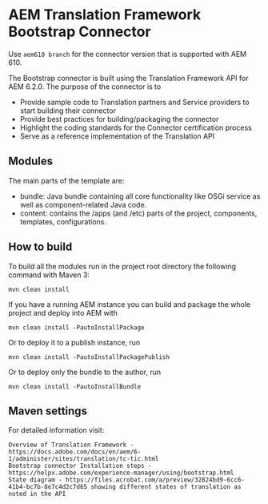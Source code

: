 # AEM Translation Framework Bootstrap Connector

Use `aem610 branch` for the connector version that is supported with AEM 610.

The Bootstrap connector is built using the Translation Framework API for AEM 6.2.0. The purpose of the connector is to

* Provide sample code to Translation partners and Service providers to start building their connector
* Provide best practices for building/packaging the connector
* Highlight the coding standards for the Connector certification process
* Serve as a reference implementation of the Translation API

## Modules

The main parts of the template are:

* bundle: Java bundle containing all core functionality like OSGi service as well as component-related Java code.
* content: contains the /apps (and /etc) parts of the project, components, templates, configurations.

## How to build

To build all the modules run in the project root directory the following command with Maven 3:

    mvn clean install

If you have a running AEM instance you can build and package the whole project and deploy into AEM with  

    mvn clean install -PautoInstallPackage
    
Or to deploy it to a publish instance, run

    mvn clean install -PautoInstallPackagePublish
    
Or to deploy only the bundle to the author, run

    mvn clean install -PautoInstallBundle

## Maven settings

For detailed information visit:

    Overview of Translation Framework - https://docs.adobe.com/docs/en/aem/6-1/administer/sites/translation/tc-tic.html
    Bootstrap connector Installation steps - https://helpx.adobe.com/experience-manager/using/bootstrap.html
    State diagram - https://files.acrobat.com/a/preview/32824bd9-6cc6-41b4-bc7b-8e7c4d2c7d65 showing different states of translation as noted in the API
